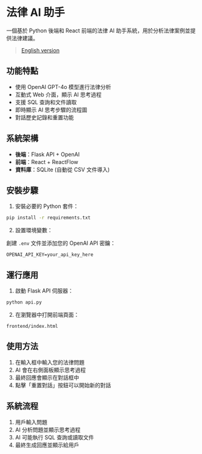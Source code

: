 # 法律 AI 助手

一個基於 Python 後端和 React 前端的法律 AI 助手系統，用於分析法律案例並提供法律建議。

> [English version](./README_EN.md)

## 功能特點

- 使用 OpenAI GPT-4o 模型進行法律分析
- 互動式 Web 介面，顯示 AI 思考過程
- 支援 SQL 查詢和文件讀取
- 即時顯示 AI 思考步驟的流程圖
- 對話歷史記錄和重置功能

## 系統架構

- **後端**：Flask API + OpenAI
- **前端**：React + ReactFlow
- **資料庫**：SQLite (自動從 CSV 文件導入)

## 安裝步驟

1. 安裝必要的 Python 套件：

```bash
pip install -r requirements.txt
```

2. 設置環境變數：

創建 `.env` 文件並添加您的 OpenAI API 密鑰：

```
OPENAI_API_KEY=your_api_key_here
```

## 運行應用

1. 啟動 Flask API 伺服器：

```bash
python api.py
```

2. 在瀏覽器中打開前端頁面：

```
frontend/index.html
```

## 使用方法

1. 在輸入框中輸入您的法律問題
2. AI 會在右側面板顯示思考過程
3. 最終回應會顯示在對話框中
4. 點擊「重置對話」按鈕可以開始新的對話

## 系統流程

1. 用戶輸入問題
2. AI 分析問題並顯示思考過程
3. AI 可能執行 SQL 查詢或讀取文件
4. 最終生成回應並顯示給用戶
